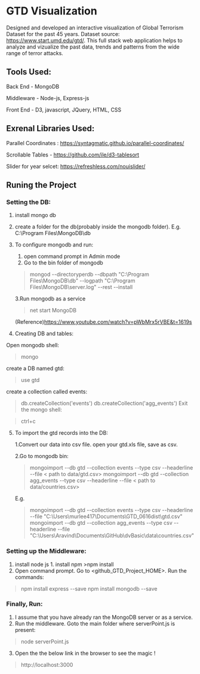 # GTD Visualization
Designed and developed an interactive visualization of Global Terrorism Dataset for the past 45 years. Dataset source: https://www.start.umd.edu/gtd/. This full stack web application helps to analyze and vizualize the past data, trends and patterns from the wide range of terror attacks.


## Tools Used:

Back End   - MongoDB

Middleware - Node-js, Express-js

Front End  - D3, javascript, JQuery, HTML, CSS


## Exrenal Libraries Used:

Parallel Coordinates : https://syntagmatic.github.io/parallel-coordinates/

Scrollable Tables - https://github.com/ile/d3-tablesort

Slider for year selcet: https://refreshless.com/nouislider/


## Runing the Project
### Setting the DB:
1. install mongo db
2. create a folder for the db(probably inside the mongodb folder). E.g. C:\Program Files\MongoDB\db
3. To configure mongodb and run: 
    1. open command prompt in Admin mode
    2. Go to the bin folder of mongodb
    >mongod --directoryperdb --dbpath "C:\Program Files\MongoDB\db" --logpath "C:\Program Files\MongoDB\server.log" --rest --install
    
    3.Run mongodb as a service

    >net start MongoDB

    (Reference)https://www.youtube.com/watch?v=pWbMrx5rVBE&t=1619s
4. Creating DB and tables:

Open mongodb shell:

>mongo

create a DB named gtd:

>use gtd

create a collection called events:

>db.createCollection('events')
>db.createCollection('agg_events')
Exit the mongo shell:

>ctrl+c


5. To import the gtd records into the DB:

    1.Convert our data into csv file. open your gtd.xls file, save as csv.
    
    2.Go to mongodb bin:
    
    >mongoimport --db gtd --collection events --type csv --headerline --file < path to data/gtd.csv>
    >mongoimport --db gtd --collection agg_events --type csv --headerline --file < path to data/countries.csv>
    
    E.g. 
    
    >mongoimport --db gtd --collection events --type csv --headerline --file "C:\Users\murlee417\Documents\GTD_0616dist\gtd.csv"
    >mongoimport --db gtd --collection agg_events --type csv --headerline --file "C:\Users\Aravind\Documents\GitHub\dvBasic\data\countries.csv"

### Setting up the Middleware:
1. install node js
        1.  install npm 
        >npm install
2. Open command prompt. Go to <github_GTD_Project_HOME>. 
Run the commands:
>npm install express --save
>npm install mongodb --save

<!--
ignore the below commands
-------------------------
To configure the project:
>npm init 
set the starting point to index.html
-->

### Finally, Run:
1. I assume that you have already ran the MongoDB server or as a service.
2. Run the middleware. Goto the main folder where serverPoint.js is present:
>node serverPoint.js
3. Open the the below link in the browser to see the magic !
>http://localhost:3000






